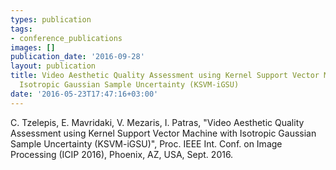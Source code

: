 ```yaml
---
types: publication
tags:
- conference_publications
images: []
publication_date: '2016-09-28'
layout: publication
title: Video Aesthetic Quality Assessment using Kernel Support Vector Machine with
  Isotropic Gaussian Sample Uncertainty (KSVM-iGSU)
date: '2016-05-23T17:47:16+03:00'
---
```

<p><span lang="EN-US">C. Tzelepis, E. Mavridaki, V. Mezaris, I. Patras, "Video Aesthetic Quality Assessment using Kernel Support Vector Machine with Isotropic Gaussian Sample Uncertainty (KSVM-iGSU)", Proc. IEEE Int. Conf. on Image Processing (ICIP 2016), Phoenix, AZ, USA, Sept. 2016.</span></p>

